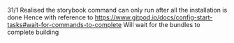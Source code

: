 31/1
Realised the storybook command can only run after all the installation is done 
Hence with reference to https://www.gitpod.io/docs/config-start-tasks#wait-for-commands-to-complete
Will wait for the bundles to complete building